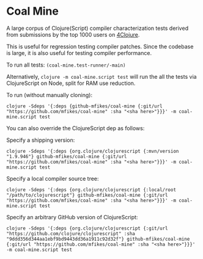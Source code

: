 # Coal Mine

A large corpus of Clojure(Script) compiler characterization tests derived from submissions by 
the top 1000 users on [4Clojure](http://www.4clojure.com).

This is useful for regression testing compiler patches. Since the codebase is large, it is also 
useful for testing compiler performance.

To run all tests: `(coal-mine.test-runner/-main)`

Alternatively, `clojure -m coal-mine.script test` will run the all the tests via ClojureScript on Node, split for 
RAM use reduction.

To run (without manually cloning):

```
clojure -Sdeps '{:deps {github-mfikes/coal-mine {:git/url "https://github.com/mfikes/coal-mine" :sha "<sha here>"}}}' -m coal-mine.script test
```

You can also override the ClojureScript dep as follows:

Specify a shipping version:

```
clojure -Sdeps '{:deps {org.clojure/clojurescript {:mvn/version "1.9.946"} github-mfikes/coal-mine {:git/url "https://github.com/mfikes/coal-mine" :sha "<sha here>"}}}' -m coal-mine.script test
```

Specify a local compiler source tree:

```
clojure -Sdeps '{:deps {org.clojure/clojurescript {:local/root "/path/to/clojurescript"} github-mfikes/coal-mine {:git/url "https://github.com/mfikes/coal-mine" :sha "<sha here>"}}}' -m coal-mine.script test
```

Specify an arbitrary GitHub version of ClojureScript:

```
clojure -Sdeps '{:deps {org.clojure/clojurescript {:git/url "https://github.com/clojure/clojurescript" :sha "9ddd356d344aa1ebf9bd9443dd36a1911c92d32f"} github-mfikes/coal-mine {:git/url "https://github.com/mfikes/coal-mine" :sha "<sha here>"}}}' -m coal-mine.script test
```
